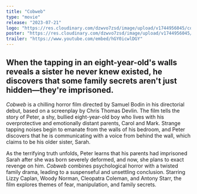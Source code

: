 ```yaml
---
title: "Cobweb"
type: "movie"
release: "2023-07-21"
logo: "https://res.cloudinary.com/dzwvo7zsd/image/upload/v1744956045/cobweb-logo_rbuxap.png"
poster: "https://res.cloudinary.com/dzwvo7zsd/image/upload/v1744956045/cobweb-poster_nb1s7v.jpg"
trailer: "https://www.youtube.com/embed/hGY0icwlDGY"
---
```


## When the tapping in an eight-year-old's walls reveals a sister he never knew existed, he discovers that some family secrets aren't just hidden—they're imprisoned.

*Cobweb* is a chilling horror film directed by Samuel Bodin in his directorial debut, based on a screenplay by Chris Thomas Devlin. The film tells the story of Peter, a shy, bullied eight-year-old boy who lives with his overprotective and emotionally distant parents, Carol and Mark. Strange tapping noises begin to emanate from the walls of his bedroom, and Peter discovers that he is communicating with a voice from behind the wall, which claims to be his older sister, Sarah.

As the terrifying truth unfolds, Peter learns that his parents had imprisoned Sarah after she was born severely deformed, and now, she plans to exact revenge on him. *Cobweb* combines psychological horror with a twisted family drama, leading to a suspenseful and unsettling conclusion. Starring Lizzy Caplan, Woody Norman, Cleopatra Coleman, and Antony Starr, the film explores themes of fear, manipulation, and family secrets.
